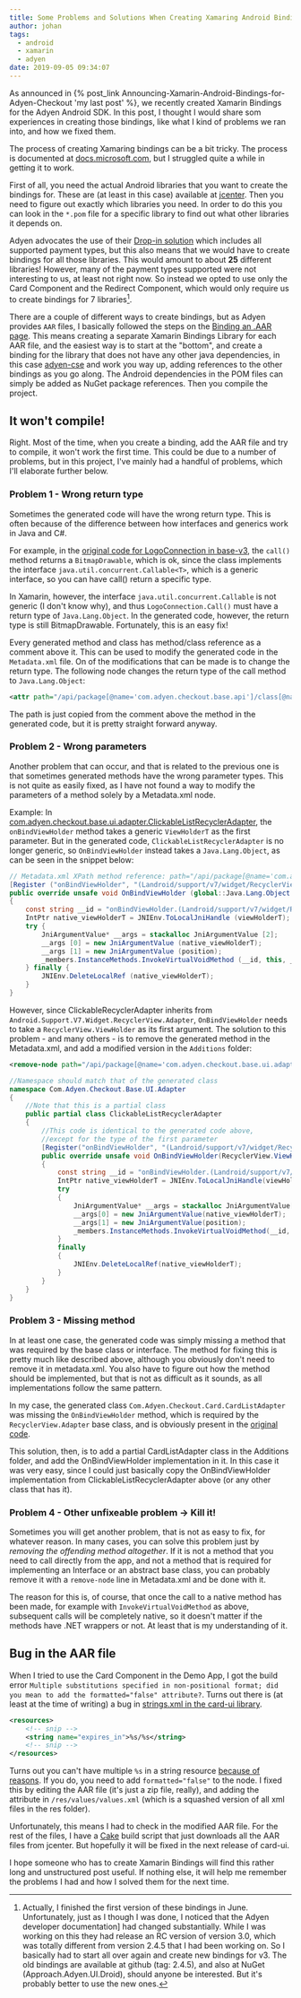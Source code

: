 ```yaml
---
title: Some Problems and Solutions When Creating Xamaring Android Bindings
author: johan
tags:
  - android
  - xamarin
  - adyen
date: 2019-09-05 09:34:07
---
```



As announced in {% post_link Announcing-Xamarin-Android-Bindings-for-Adyen-Checkout 'my last post' %}, we recently created Xamarin Bindings for the Adyen Android SDK. In this post, I thought I would share som experiences in creating those bindings, like what I kind of problems we ran into, and how we fixed them.

The process of creating Xamaring bindings can be a bit tricky. The process is documented at [docs.microsoft.com](https://docs.microsoft.com/en-us/xamarin/android/platform/binding-java-library/), but I struggled quite a while in getting it to work. 

First of all, you need the actual Android libraries that you want to create the bindings for. These are (at least in this case) available at [jcenter](https://jcenter.bintray.com/com/adyen/checkout). Then you need to figure out exactly which libraries you need. In order to do this you can look in the `*.pom` file for a specific library to find out what other libraries it depends on. 

Adyen advocates the use of their [Drop-in solution](https://docs.adyen.com/checkout/android/drop-in) which includes all supported payment types, but this also means that we would have to create bindings for all those libraries. This would amount to about __25__ different libraries! However, many of the payment types supported were not interesting to us, at least not right now. So instead we opted to use only the Card Component and the Redirect Component, which would only require us to create bindings for 7 libraries[^1].

There are a couple of different ways to create bindings, but as Adyen provides `AAR` files, I basically followed the steps on the [Binding an .AAR page](https://docs.microsoft.com/en-us/xamarin/android/platform/binding-java-library/binding-an-aar). This means creating a separate Xamarin Bindings Library for each AAR file, and the easiest way is to start at the "bottom", and create a binding for the library that does not have any other java dependencies, in this case [adyen-cse](https://github.com/apprch/adyen-xamarin-android-binding/tree/master/AdyenCse) and work you way up, adding references to the other bindings as you go along. The Android dependencies in the POM files can simply be added as NuGet package references. Then you compile the project.

## It won't compile!

Right. Most of the time, when you create a binding, add the AAR file and try to compile, it won't work the first time. This could be due to a number of problems, but in this project, I've mainly had a handful of problems, which I'll elaborate further below.

### Problem 1 - Wrong return type

Sometimes the generated code will have the wrong return type. This is often because of the difference between how interfaces and generics work in Java and C#. 

For example, in the [original code for LogoConnection in base-v3](https://github.com/Adyen/adyen-android/blob/master/base-v3/src/main/java/com/adyen/checkout/base/api/LogoConnection.java), the `call()` method returns a `BitmapDrawable`, which is ok, since the class implements the interface `java.util.concurrent.Callable<T>`, which is a generic interface, so you can have call() return a specific type. 

In Xamarin, however, the interface `java.util.concurrent.Callable` is not generic (I don't know why), and thus `LogoConnection.Call()` must have a return type of `Java.Lang.Object`. In the generated code, however, the return type is still BitmapDrawable. Fortunately, this is an easy fix!

Every generated method and class has method/class reference as a comment above it. This can be used to modify the generated code in the `Metadata.xml` file. On of the modifications that can be made is to change the return type. The following node changes the return type of the call method to `Java.Lang.Object`:

```xml
<attr path="/api/package[@name='com.adyen.checkout.base.api']/class[@name='LogoConnection']/method[@name='call' and count(parameter)=0]" name="managedReturn">Java.Lang.Object</attr>
```

The path is just copied from the comment above the method in the generated code, but it is pretty straight forward anyway. 

### Problem 2 - Wrong parameters

Another problem that can occur, and that is related to the previous one is that sometimes generated methods have the wrong parameter types. This is not quite as easily fixed, as I have not found a way to modify the parameters of a method solely by a Metadata.xml node. 

Example: In [com.adyen.checkout.base.ui.adapter.ClickableListRecyclerAdapter](https://github.com/Adyen/adyen-android/blob/master/base-ui/src/main/java/com/adyen/checkout/base/ui/adapter/ClickableListRecyclerAdapter.java), the `onBindViewHolder` method takes a generic `ViewHolderT` as the first parameter. But in the generated code, `ClickableListRecyclerAdapter` is no longer generic, so `OnBindViewHolder` instead takes a `Java.Lang.Object`, as can be seen in the snippet below:

```csharp
// Metadata.xml XPath method reference: path="/api/package[@name='com.adyen.checkout.base.ui.adapter']/class[@name='ClickableListRecyclerAdapter']/method[@name='onBindViewHolder' and count(parameter)=2 and parameter[1][@type='ViewHolderT'] and parameter[2][@type='int']]"
[Register ("onBindViewHolder", "(Landroid/support/v7/widget/RecyclerView$ViewHolder;I)V", "GetOnBindViewHolder_Landroid_support_v7_widget_RecyclerView_ViewHolder_IHandler")]
public override unsafe void OnBindViewHolder (global::Java.Lang.Object viewHolderT, int position)
{
    const string __id = "onBindViewHolder.(Landroid/support/v7/widget/RecyclerView$ViewHolder;I)V";
    IntPtr native_viewHolderT = JNIEnv.ToLocalJniHandle (viewHolderT);
    try {
        JniArgumentValue* __args = stackalloc JniArgumentValue [2];
        __args [0] = new JniArgumentValue (native_viewHolderT);
        __args [1] = new JniArgumentValue (position);
        _members.InstanceMethods.InvokeVirtualVoidMethod (__id, this, __args);
    } finally {
        JNIEnv.DeleteLocalRef (native_viewHolderT);
    }
}
```

However, since ClickableRecyclerAdapter inherits from `Android.Support.V7.Widget.RecyclerView.Adapter`, `OnBindViewHolder` needs to take a `RecyclerView.ViewHolder` as its first argument. The solution to this problem - and many others - is to remove the generated method in the Metadata.xml, and add a modified version in the `Additions` folder:

```xml
<remove-node path="/api/package[@name='com.adyen.checkout.base.ui.adapter']/class[@name='ClickableListRecyclerAdapter']/method[@name='onBindViewHolder' and count(parameter)=2 and parameter[1][@type='ViewHolderT'] and parameter[2][@type='int']]" />
```

```csharp
//Namespace should match that of the generated class
namespace Com.Adyen.Checkout.Base.UI.Adapter
{
    //Note that this is a partial class
    public partial class ClickableListRecyclerAdapter
    {
        //This code is identical to the generated code above,
        //except for the type of the first parameter
		[Register("onBindViewHolder", "(Landroid/support/v7/widget/RecyclerView$ViewHolder;I)V", "GetOnBindViewHolder_Landroid_support_v7_widget_RecyclerView_ViewHolder_IHandler")]
		public override unsafe void OnBindViewHolder(RecyclerView.ViewHolder viewHolderT, int position)
		{
			const string __id = "onBindViewHolder.(Landroid/support/v7/widget/RecyclerView$ViewHolder;I)V";
			IntPtr native_viewHolderT = JNIEnv.ToLocalJniHandle(viewHolderT);
			try
			{
				JniArgumentValue* __args = stackalloc JniArgumentValue[2];
				__args[0] = new JniArgumentValue(native_viewHolderT);
				__args[1] = new JniArgumentValue(position);
				_members.InstanceMethods.InvokeVirtualVoidMethod(__id, this, __args);
			}
			finally
			{
				JNIEnv.DeleteLocalRef(native_viewHolderT);
			}
		}
	}
}
```

### Problem 3 - Missing method

In at least one case, the generated code was simply missing a method that was required by the base class or interface. The method for fixing this is pretty much like described above, although you obviously don't need to remove it in metadata.xml. You also have to figure out how the method should be implemented, but that is not as difficult as it sounds, as all implementations follow the same pattern.

In my case, the generated class `Com.Adyen.Checkout.Card.CardListAdapter` was missing the `OnBindViewHolder` method, which is required by the `RecyclerView.Adapter` base class, and is obviously present in the [original code](https://github.com/Adyen/adyen-android/blob/master/card-ui/src/main/java/com/adyen/checkout/card/CardListAdapter.java). 

This solution, then, is to add a partial CardListAdapter class in the Additions folder, and add the OnBindViewHolder implementation in it. In this case it was very easy, since I could just basically copy the OnBindViewHolder implementation from ClickableListRecyclerAdapter above (or any other class that has it).

### Problem 4 - Other unfixeable problem -> Kill it!

Sometimes you will get another problem, that is not as easy to fix, for whatever reason. In many cases, you can solve this problem just by _removing the offending method altogether_. If it is not a method that you need to call directly from the app, and not a method that is required for implementing an Interface or an abstract base class, you can probably remove it with a `remove-node` line in Metadata.xml and be done with it.

The reason for this is, of course, that once the call to a native method has been made, for example with `InvokeVirtualVoidMethod` as above, subsequent calls will be completely native, so it doesn't matter if the methods have .NET wrappers or not. At least that is my understanding of it. 

## Bug in the AAR file

When I tried to use the Card Component in the Demo App, I got the build error `Multiple substitutions specified in non-positional format; did you mean to add the formatted="false" attribute?`. Turns out there is (at least at the time of writing) a bug in [strings.xml in the card-ui library](https://github.com/Adyen/adyen-android/blob/master/card-ui/src/main/res/values/strings.xml).

```xml
<resources>
    <!-- snip -->
    <string name="expires_in">%s/%s</string>
    <!-- snip -->
</resources>
```

Turns out you can't have multiple `%s` in a string resource [because of reasons](https://stackoverflow.com/questions/4414389/android-xml-percent-symbol/4417333#4417333). If you do, you need to add `formatted="false"` to the node. I fixed this by editing the AAR file (it's just a zip file, really), and adding the attribute in `/res/values/values.xml` (which is a squashed version of all xml files in the res folder).

Unfortunately, this means I had to check in the modified AAR file. For the rest of the files, I have a [Cake](https://cakebuild.net/) build script that just downloads all the AAR files from jcenter. But hopefully it will be fixed in the next release of card-ui.

I hope someone who has to create Xamarin Bindings will find this rather long and unstructured post useful. If nothing else, it will help me remember the problems I had and how I solved them for the next time. 

[^1]: Actually, I finished the first version of these bindings in June. Unfortunately, just as I though I was done, I noticed that the Adyen developer documentation] had changed substantially. While I was working on this they had release an RC version of version 3.0, which was totally different from version 2.4.5 that I had been working on. So I basically had to start all over again and create new bindings for v3. The old bindings are available at github (tag: 2.4.5), and also at NuGet (Approach.Adyen.UI.Droid), should anyone be interested. But it's probably better to use the new ones.


